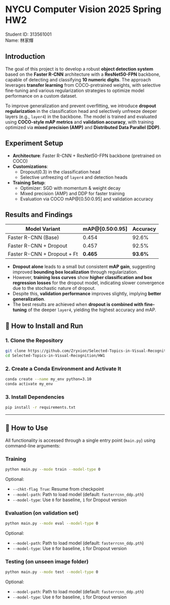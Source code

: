 # NYCU Computer Vision 2025 Spring HW2
Student ID: 313561001   
Name: 林家輝

## Introduction

The goal of this project is to develop a robust **object detection system** based on the **Faster R-CNN** architecture with a **ResNet50-FPN** backbone, capable of detecting and classifying **10 numeric digits**. The approach leverages **transfer learning** from COCO-pretrained weights, with selective fine-tuning and various regularization strategies to optimize model performance on a custom dataset.

To improve generalization and prevent overfitting, we introduce **dropout regularization** in the classification head and selectively unfreeze deeper layers (e.g., `layer4`) in the backbone. The model is trained and evaluated using **COCO-style mAP metrics** and **validation accuracy**, with training optimized via **mixed precision (AMP)** and **Distributed Data Parallel (DDP)**.

## Experiment Setup

- **Architecture**: Faster R-CNN + ResNet50-FPN backbone (pretrained on COCO)
- **Customizations**:
  - Dropout(0.3) in the classification head
  - Selective unfreezing of `layer4` and detection heads
- **Training Setup**:
  - Optimizer: SGD with momentum & weight decay
  - Mixed precision (AMP) and DDP for faster training
  - Evaluation via COCO mAP@[0.50:0.95] and validation accuracy

## Results and Findings

| Model Variant                   | mAP@[0.50:0.95] | Accuracy |
|-------------------------------|------------------|----------|
| Faster R-CNN (Base)           | 0.454            | 92.6%    |
| Faster R-CNN + Dropout        | 0.457            | 92.5%    |
| Faster R-CNN + Dropout + Ft   | **0.465**        | **93.6%**|

- **Dropout alone** leads to a small but consistent **mAP gain**, suggesting improved **bounding box localization** through regularization.
- However, **training loss curves** show **higher classification and box regression losses** for the dropout model, indicating slower convergence due to the stochastic nature of dropout.
- Despite this, **validation performance** improves slightly, implying **better generalization**.
- The best results are achieved when **dropout is combined with fine-tuning** of the deeper `layer4`, yielding the highest accuracy and mAP.

## 🔧 How to Install and Run

### 1. Clone the Repository

```bash
git clone https://github.com/Zryxion/Selected-Topics-in-Visual-Recognition
cd Selected-Topics-in-Visual-Recognition/HW1
```

### 2. Create a Conda Environment and Activate It

```bash
conda create --name my_env python=3.10
conda activate my_env
```

### 3. Install Dependencies

```bash
pip install -r requirements.txt
```

---

## 🚀 How to Use

All functionality is accessed through a single entry point (`main.py`) using command-line arguments:

### Training

```bash
python main.py --mode train --model-type 0
```

Optional:
- `--chkt-flag True`: Resume from checkpoint
- `--model-path`: Path to load model (default: `fasterrcnn_ddp.pth`)
- `--model-type`: Use `0` for baseline, `1` for Dropout version

### Evaluation (on validation set)

```bash
python main.py --mode eval --model-type 0
```

Optional:
- `--model-path`: Path to load model (default: `fasterrcnn_ddp.pth`)
- `--model-type`: Use `0` for baseline, `1` for Dropout version

### Testing (on unseen image folder)

```bash
python main.py --mode test --model-type 0
```
Optional:
- `--model-path`: Path to load model (default: `fasterrcnn_ddp.pth`)
- `--model-type`: Use `0` for baseline, `1` for Dropout version
